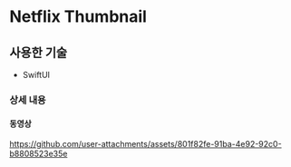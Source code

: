 # Netflix Thumbnail

## 사용한 기술
- SwiftUI

### 상세 내용

#### 동영상
https://github.com/user-attachments/assets/801f82fe-91ba-4e92-92c0-b8808523e35e

